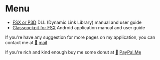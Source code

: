 # Menu
- [FSX or P3D](pages/index-server-app.md) DLL (Dynamic Link Library) manual and user guide
- [Glasscockpit for FSX](pages/index-client-android.md) Android application manual and user guide

If you're have any suggestion for more pages on my application, you can contact me at [:email:](mailto:donotspeak0988@gmail.com) [mail](mailto:donotspeak0988@gmail.com)

If you're rich and kind enough buy me some donut at [:money_with_wings:](https://www.paypal.me/donotspeak0988) [PayPal.Me](https://www.paypal.me/donotspeak0988)

